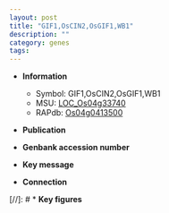 ```yaml
---
layout: post
title: "GIF1,OsCIN2,OsGIF1,WB1"
description: ""
category: genes
tags: 
---
```


* **Information**  
    + Symbol: GIF1,OsCIN2,OsGIF1,WB1  
    + MSU: [LOC_Os04g33740](http://rice.uga.edu/cgi-bin/ORF_infopage.cgi?orf=LOC_Os04g33740)  
    + RAPdb: [Os04g0413500](http://rapdb.dna.affrc.go.jp/viewer/gbrowse_details/irgsp1?name=Os04g0413500)  

* **Publication**  

* **Genbank accession number**  

* **Key message**  

* **Connection**  

[//]: # * **Key figures**  


